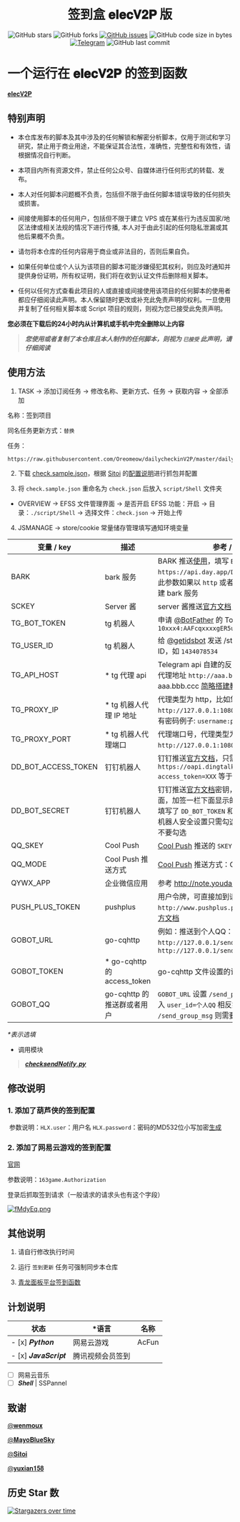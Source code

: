 <div align="center"> 
<h1 align="center">签到盒 𝐞𝐥𝐞𝐜𝐕𝟐𝐏 版</h1>

![GitHub stars](https://img.shields.io/github/stars/Oreomeow/dailycheckinV2P?color=brightgreen&logo=Riseup&logoColor=brightgreen&style=flat-square)
![GitHub forks](https://img.shields.io/github/forks/Oreomeow/dailycheckinV2P?color=brightgreen&style=flat-square)
<a href="https://github.com/Oreomeow/dailycheckinV2P/issues"><img src="https://img.shields.io/github/issues/Oreomeow/dailycheckinV2P?color=orange&style=flat-square" alt="GitHub issues"></a>
![GitHub code size in bytes](https://img.shields.io/github/languages/code-size/Oreomeow/dailycheckinV2P?color=informational&logo=Python&logoColor=informational&style=flat-square)
<a href="https://t.me/joinchat/h3Y8yTMRhWViOWFl"><img src="https://img.shields.io/badge/talk-Telegram-blue?logo=Telegram&style=flat-square" alt="Telegram"></a>
![GitHub last commit](https://img.shields.io/github/last-commit/Oreomeow/dailycheckinV2P?color=success&logo=GitHub&style=flat-square)

</div>

# 一个运行在 𝐞𝐥𝐞𝐜𝐕𝟐𝐏 的签到函数

[𝐞𝐥𝐞𝐜𝐕𝟐𝐏](https://github.com/elecV2/elecV2P.git)

## 特别声明

- 本仓库发布的脚本及其中涉及的任何解锁和解密分析脚本，仅用于测试和学习研究，禁止用于商业用途，不能保证其合法性，准确性，完整性和有效性，请根据情况自行判断。

- 本项目内所有资源文件，禁止任何公众号、自媒体进行任何形式的转载、发布。

- 本人对任何脚本问题概不负责，包括但不限于由任何脚本错误导致的任何损失或损害。

- 间接使用脚本的任何用户，包括但不限于建立 VPS 或在某些行为违反国家/地区法律或相关法规的情况下进行传播, 本人对于由此引起的任何隐私泄漏或其他后果概不负责。

- 请勿将本仓库的任何内容用于商业或非法目的，否则后果自负。

- 如果任何单位或个人认为该项目的脚本可能涉嫌侵犯其权利，则应及时通知并提供身份证明，所有权证明，我们将在收到认证文件后删除相关脚本。

- 任何以任何方式查看此项目的人或直接或间接使用该项目的任何脚本的使用者都应仔细阅读此声明。本人保留随时更改或补充此免责声明的权利。一旦使用并复制了任何相关脚本或 Script 项目的规则，则视为您已接受此免责声明。

**您必须在下载后的24小时内从计算机或手机中完全删除以上内容**

> ***您使用或者复制了本仓库且本人制作的任何脚本，则视为 `已接受` 此声明，请仔细阅读***

## 使用方法

1. TASK -> 添加订阅任务 -> 修改名称、更新方式、任务 -> 获取内容 -> 全部添加

名称：签到项目

同名任务更新方式：`替换`

任务：

```
https://raw.githubusercontent.com/Oreomeow/dailycheckinV2P/master/dailycheckin.json
```

2. 下载 [check.sample.json](https://raw.githubusercontent.com/Oreomeow/dailycheckinV2P/master/check.sample.json)，根据 [Sitoi](https://github.com/Sitoi/dailycheckin) 的[配置说明](https://sitoi.gitee.io/dailycheckin/settings/)进行抓包并配置

3. 将 `check.sample.json` 重命名为 `check.json` 后放入 `script/Shell` 文件夹

- OVERVIEW -> EFSS 文件管理界面 -> 是否开启 EFSS 功能：开启 -> 目录：`./script/Shell` -> 选择文件：`check.json` -> 开始上传

4. JSMANAGE -> store/cookie 常量储存管理填写通知环境变量

| 变量 / key | 描述 | 参考 / value |
| --- | --- |  --- |
| BARK | bark 服务 | BARK 推送[使用](https://github.com/Sitoi/dailycheckin/issues/29)，填写 `BARK_URL` 即可，例如：`https://api.day.app/DxHcxxxxxRxxxxxxcm/`，此参数如果以 `http` 或者 `https` 开头则判定为自建 bark 服务 |
| SCKEY | Server 酱 | server 酱推送[官方文档](https://sc.ftqq.com/3.version)，填写 `SCKEY` 代码即可
| TG_BOT_TOKEN | tg 机器人 | 申请 [@BotFather](https://t.me/BotFather) 的 Token，如 `10xxx4:AAFcqxxxxgER5uw` |
| TG_USER_ID | tg 机器人 | 给 [@getidsbot](https://t.me/getidsbot) 发送 /start 获取到的纯数字 ID，如 `1434078534` |
| TG_API_HOST | * tg 代理 api | Telegram api 自建的反向代理地址 例子：反向代理地址 `http://aaa.bbb.ccc` 则填写 aaa.bbb.ccc [简略搭建教程](https://shimo.im/docs/JD38CJDQtYy3yTd8/read) |
| TG_PROXY_IP | * tg 机器人代理 IP 地址 | 代理类型为 http，比如您代理是 `http://127.0.0.1:1080`，则填写 `127.0.0.1`，有密码例子: `username:password@127.0.0.1` |
| TG_PROXY_PORT | * tg 机器人代理端口 | 代理端口号，代理类型为 http，比如您代理是 `http://127.0.0.1:1080`，则填写 `1080` |
| DD_BOT_ACCESS_TOKEN | 钉钉机器人 | 钉钉推送[官方文档](https://ding-doc.dingtalk.com/doc#/serverapi2/qf2nxq)，只需 `https://oapi.dingtalk.com/robot/send?access_token=XXX` 等于符号后面的 `XXX` |
| DD_BOT_SECRET | 钉钉机器人 | 钉钉推送[官方文档](https://ding-doc.dingtalk.com/doc#/serverapi2/qf2nxq)密钥，机器人安全设置页面，加签一栏下面显示的 `SEC` 开头的字符串, 注:填写了 `DD_BOT_TOKEN` 和 `DD_BOT_SECRET`，钉钉机器人安全设置只需勾选加签即可，其他选项不要勾选 |
| QQ_SKEY | Cool Push | [Cool Push](https://cp.xuthus.cc/) 推送的 `SKEY` |
| QQ_MODE | Cool Push 推送方式 | [Cool Push](https://cp.xuthus.cc/) 推送方式：QQ、微信、邮件 |
| QYWX_APP | 企业微信应用 | 参考 http://note.youdao.com/s/HMiudGkb |
| PUSH_PLUS_TOKEN | pushplus | 用户令牌，可直接加到请求地址后，如：`http://www.pushplus.plus/send/{token}` [官方文档](https://www.pushplus.plus/doc/) |
| GOBOT_URL | go-cqhttp | 例如：推送到个人QQ：`http://127.0.0.1/send_private_msg` 群：`http://127.0.0.1/send_group_msg` |
| GOBOT_TOKEN | * go-cqhttp 的 access_token | go-cqhttp 文件设置的访问密钥 |
| GOBOT_QQ | go-cqhttp 的推送群或者用户 | `GOBOT_URL` 设置 `/send_private_msg` 则需要填入 `user_id=个人QQ` 相反如果是 `/send_group_msg` 则需要填入 `group_id=QQ群` |

*\*表示选填*

- 调用模块

> [𝒄𝒉𝒆𝒄𝒌𝒔𝒆𝒏𝒅𝑵𝒐𝒕𝒊𝒇𝒚.𝒑𝒚](https://raw.githubusercontent.com/Oreomeow/dailycheckinV2P/master/checksendNotify.py)

## 修改说明

### 1. **添加了葫芦侠的签到配置**

​	参数说明：`HLX.user`：用户名 `HLX.password`：密码的MD532位小写加密[生成](https://md5jiami.bmcx.com/)

### 2. **添加了网易云游戏的签到配置**

[官网](https://cg.163.com/#/mobile)

参数说明：`163game.Authorization`

登录后抓取签到请求（一般请求的请求头也有这个字段）

[![fMdyEq.png](https://z3.ax1x.com/2021/08/07/fMdyEq.png)](https://imgtu.com/i/fMdyEq)

## 其他说明

1. 请自行修改执行时间

2. 运行 `签到更新` 任务可强制同步本仓库

3. [青龙面板平台签到函数](https://github.com/yuxian158/check)

## 计划说明
| 状态 | \*语言 | 名称 |
| --- | --- | --- |
- [x] 𝑷𝒚𝒕𝒉𝒐𝒏 | 网易云游戏 | AcFun | 百度搜索资源平台 | 哔哩哔哩 | 天翼云盘 | CSDN | 多看阅读 | 米家 | 葫芦侠签到 | 爱奇艺 | 全民k歌 | 魅族社区 | 芒果TV | 小米运动 | 什么值得买 | 王者营地
- [x] 𝑱𝒂𝒗𝒂𝑺𝒄𝒓𝒊𝒑𝒕 | 腾讯视频会员签到
- [ ] 网易云音乐
- [ ] 𝑺𝒉𝒆𝒍𝒍 | SSPannel

## 致谢

[@𝐰𝐞𝐧𝐦𝐨𝐮𝐱](https://github.com/Wenmoux/)  

[@𝐌𝐚𝐲𝐨𝐁𝐥𝐮𝐞𝐒𝐤𝐲](https://github.com/MayoBlueSky)

[@𝐒𝐢𝐭𝐨𝐢](https://github.com/Sitoi)

[@𝐲𝐮𝐱𝐢𝐚𝐧𝟏𝟓𝟖](https://github.com/yuxian158)

## 历史 Star 数

[![Stargazers over time](https://starchart.cc/Oreomeow/dailycheckinV2P.svg)](https://starchart.cc/Oreomeow/dailycheckinV2P)
